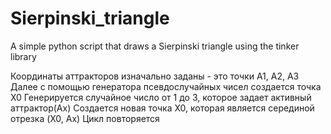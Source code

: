 # Sierpinski_triangle
A simple python script that draws a Sierpinski triangle using the tinker library

Координаты аттракторов изначально заданы - это точки A1, A2, A3
Далее с помощью генератора псевдослучайных чисел создается точка X0
Генерируется случайное число от 1 до 3, которое задает активный аттрактор(Ax)
Создается новая точка X0, которая является серединой отрезка (X0, Ax)
Цикл повторяется

